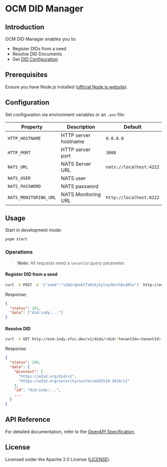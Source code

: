 # OCM DID Manager

## Introduction
OCM DID Manager enables you to:
- Register DIDs from a seed
- Resolve DID Documents
- Get [DID Configuration](https://identity.foundation/.well-known/resources/did-configuration/)

## Prerequisites
Ensure you have Node.js installed ([official Node.js website](https://nodejs.org)).

## Configuration
Set configuration via environment variables or an `.env` file:

| Property | Description | Default |
|---|---|---|
| `HTTP_HOSTNAME` | HTTP server hostname | `0.0.0.0` |
| `HTTP_PORT` | HTTP server port | `3000` |
| `NATS_URL` | NATS Server URL | `nats://localhost:4222` |
| `NATS_USER` | NATS user |  |
| `NATS_PASSWORD` | NATS password |  |
| `NATS_MONITORING_URL` | NATS Monitoring URL | `http://localhost:8222` |

## Usage

Start in development mode:
```bash
pnpm start
```

### Operations
> **Note:** All requests need a `tenantId` query parameter.

#### Register DID from a seed

```bash
curl -X POST -d '{"seed":"s2b6rqknk77x016jkyloy3hnrh6s48le"}' http://ocm-indy.xfsc.dev/v1/dids?tenantId=<tenantId>
```

Response:

```json
{
  "status": 201,
  "data": ["did:indy:..."]
}
```

#### Resolve DID

```bash
curl -X GET http://ocm-indy.xfsc.dev/v1/dids/<did>?tenantId=<tenantId>
```

Response:

```json
{
  "status": 200,
  "data": {
    "@context": [
      "https://w3id.org/did/v1",
      "https://w3id.org/security/suites/ed25519-2018/v1"
    ],
    "id": "did:indy:...",
    ...
  }
}
```

## API Reference
For detailed documentation, refer to the [OpenAPI Specification](openapi.json).

## License
Licensed under the Apache 2.0 License ([LICENSE](LICENSE)).

